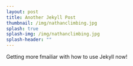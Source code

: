 ```yaml
---
layout: post
title: Another Jekyll Post
thumbnail: /img/nathanclimbing.jpg
splash: true
splash-img: /img/nathanclimbing.jpg
splash-header: ""
---
```

Getting more fmailiar with how to use Jekyll now!

